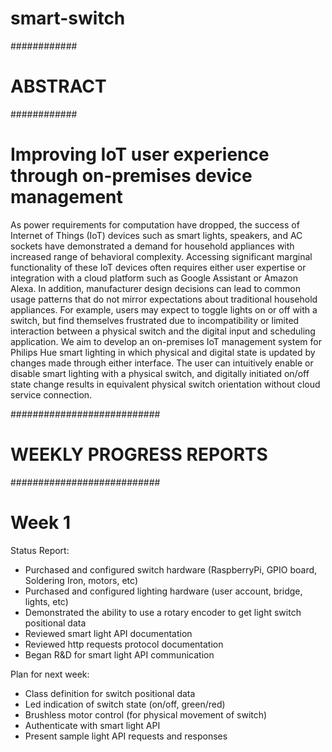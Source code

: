 # smart-switch

############
# ABSTRACT #
############

# Improving IoT user experience through on-premises device management #

As power requirements for computation have dropped, the success of Internet of Things (IoT) devices such as smart lights, speakers, and AC sockets have demonstrated a demand for household appliances with increased range of behavioral complexity. Accessing significant marginal functionality of these IoT devices often requires either user expertise or integration with a cloud platform such as Google Assistant or Amazon Alexa. In addition, manufacturer design decisions can lead to common usage patterns that do not mirror expectations about traditional household appliances. For example, users may expect to toggle lights on or off with a switch, but find themselves frustrated due to incompatibility or limited interaction between a physical switch and the digital input and scheduling application. We aim to develop an on-premises IoT management system for Philips Hue smart lighting in which physical and digital state is updated by changes made through either interface. The user can intuitively enable or disable smart lighting with a physical switch, and digitally initiated on/off state change results in equivalent physical switch orientation without cloud service connection. 

########################### 
# WEEKLY PROGRESS REPORTS #
###########################

# Week 1 #

Status Report:
* Purchased and configured switch hardware (RaspberryPi, GPIO board, Soldering Iron, motors, etc)
* Purchased and configured lighting hardware (user account, bridge, lights, etc)
* Demonstrated the ability to use a rotary encoder to get light switch positional data
* Reviewed smart light API documentation
* Reviewed http requests protocol documentation
* Began R&D for smart light API communication

Plan for next week:
* Class definition for switch positional data
* Led indication of switch state (on/off, green/red)
* Brushless motor control (for physical movement of switch)
* Authenticate with smart light API 
* Present sample light API requests and responses
